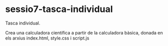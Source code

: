 # sessio7-tasca-individual
Tasca individual. 

Crea una calculadora científica a partir de la calculadora bàsica, donada en els arxius index.html, style.css i script.js
